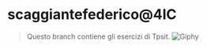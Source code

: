 # scaggiantefederico@4IC
>Questo branch contiene gli esercizi di Tpsit.
![Giphy](http://gph.is/1syMvKp)
